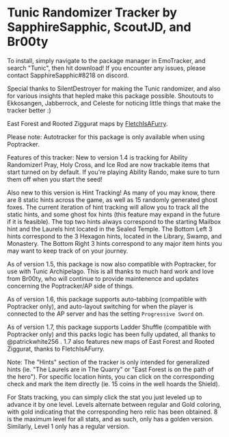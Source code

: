 # Tunic Randomizer Tracker by SapphireSapphic, ScoutJD, and Br00ty

To install, simply navigate to the package manager in EmoTracker, and search "Tunic", then hit download!
If you encounter any issues, please contact SapphireSapphic#8218 on discord.

Special thanks to SilentDestroyer for making the Tunic randomizer, and also for various insights that hepled make this package possible.
Shoutouts to Ekkosangen, Jabberrock, and Celeste for noticing little things that make the tracker better :)

East Forest and Rooted Ziggurat maps by [FletchIsAFurry](https://twitter.com/FletchIsAFurry).

Please note: Autotracker for this package is only available when using Poptracker.

Features of this tracker:
New to version 1.4 is tracking for Ability Randomizer! Pray, Holy Cross, and Ice Rod are now trackable items that start turned on by default. If you're playing Ability Rando, make sure to turn them off when you start the seed!

Also new to this version is Hint Tracking! As many of you may know, there are 8 static hints across the game, as well as 15 randomly generated ghost foxes. The current iteration of hint tracking will allow you to track all the static hints, and some ghost fox hints (this feature may expand in the future if it is feasible).
The top two hints always correspond to the starting Mailbox hint and the Laurels hint located in the Sealed Temple.
The Bottom Left 3 hints correspond to the 3 Hexagon hints, located in the Library, Swamp, and Monastery.
The Bottom Right 3 hints correspond to any major item hints you may want to keep track of on your journey.

As of version 1.5, this package is now also compatible with Poptracker, for use with Tunic Archipelago. This is all thanks to much hard work and love from Br00ty, who will continue to provide maintenence and updates concerning the Poptracker/AP side of things.

As of version 1.6, this package supports auto-tabbing (compatible with Poptracker only), and auto-layout switching for when the player is connected to the AP server and has the setting `Progressive Sword` on.

As of version 1.7, this package supports Ladder Shuffle (compatible with Poptracker only) and this packs logic has been fully updated, all thanks to @patrickwhite256 . 1.7 also features new maps of East Forest and Rooted Ziggurat, thanks to FletchIsAFurry. 

Note: The "Hints" section of the tracker is only intended for generalized hints (ie. "The Laurels are in The Quarry" or "East Forest is on the path of the hero"). For specific location hints, you can click on the corresponding check and mark the item directly (ie. 15 coins in the well hoards the Shield).

For Stats tracking, you can simply click the stat you just leveled up to advance it by one level. Levels alternate between regular and Gold coloring, with gold indicating that the corresponding hero relic has been obtained. 8 is the maximum level for all stats, and as such, only has a golden version. Similarly, Level 1 only has a regular version.
